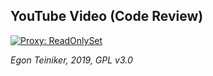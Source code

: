 ## YouTube Video (Code Review)

[![Proxy: ReadOnlySet](https://img.youtube.com/vi/wGf2gHKjj_k/0.jpg)](https://www.youtube.com/watch?v=wGf2gHKjj_k)




*Egon Teiniker, 2019, GPL v3.0*
